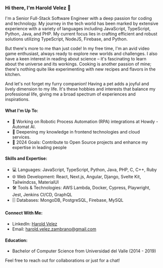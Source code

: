### Hi there, I'm Harold Velez 👋

I'm a Senior Full-Stack Software Engineer with a deep passion for coding and technology. My journey in the tech world has been marked by extensive experience with a variety of languages including JavaScript, TypeScript, Python, Java, and PHP. My current focus lies in crafting efficient and robust solutions utilizing TypeScript, NodeJS, Firebase, and Python.

But there's more to me than just code! In my free time, I'm an avid video game enthusiast, always ready to explore new worlds and challenges. I also have a keen interest in reading about science – it's fascinating to learn about the universe and its workings. Cooking is another passion of mine; there's nothing quite like experimenting with new recipes and flavors in the kitchen.

And let's not forget my furry companion! Having a pet adds a joyful and lively dimension to my life. It's these hobbies and interests that balance my professional life, giving me a broad spectrum of experiences and inspirations.

#### What I'm Up To:
- 🔭 Working on Robotic Process Automation (RPA) integrations at Howdy - Automat AI.
- 🌱 Deepening my knowledge in frontend technologies and cloud services.
- 🥅 2024 Goals: Contribute to Open Source projects and enhance my expertise in leading people

#### Skills and Expertise:
- 💻 Languages: JavaScript, TypeScript, Python, Java, PHP, C, C++, Ruby
- 🌐 Web Development: React, Next.js, Angular, Django, Svelte Kit, Tailwindcss, MaterialUI
- 🛠 Tools & Technologies: AWS Lambda, Docker, Cypress, Playwright, Jest, Jenkins CI/CD, GraphQL
- 🗄️ Databases: MongoDB, PostgreSQL, Firebase, MySQL

#### Connect With Me:
- LinkedIn: [Harold Velez](www.linkedin.com/in/harold-velez-zambrano)
- Email: harold.velez.zambrano@gmail.com

#### Education:
- Bachelor of Computer Science from Universidad del Valle (2014 - 2019)

Feel free to reach out for collaborations or just for a chat!

